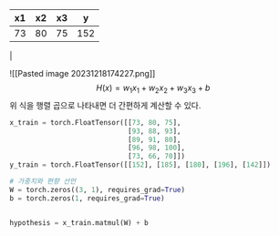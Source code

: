 | x1 | x2 | x3 | y |
|----|----|----|---|
| 73 | 80 | 75 | 152 |
| 


![[Pasted image 20231218174227.png]]
$$ H(x) = w_1x_1 + w_2x_2 + w_3x_3 + b $$
위 식을 행렬 곱으로 나타내면 더 간편하게 계산할 수 있다.

```python
x_train = torch.FloatTensor([[73, 80, 75], 
							 [93, 88, 93], 
							 [89, 91, 80], 
							 [96, 98, 100], 
							 [73, 66, 70]]) 
y_train = torch.FloatTensor([[152], [185], [180], [196], [142]])

# 가중치와 편향 선언 
W = torch.zeros((3, 1), requires_grad=True) 
b = torch.zeros(1, requires_grad=True)


hypothesis = x_train.matmul(W) + b
```